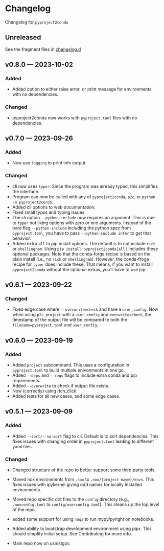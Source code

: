 <!-- markdownlint-disable MD024 -->
<!-- markdownlint-disable MD013 -->
<!-- prettier-ignore-start -->

# Changelog

Changelog for `pyproject2conda`

## Unreleased

[changelog.d]: https://github.com/usnistgov/pyproject2conda

See the fragment files in [changelog.d]

<!-- scriv-insert-here -->

## v0.8.0 — 2023-10-02

### Added

- Added option to either raise error, or print message for environments with no
  dependencies.

### Changed

- pyproject2conda now works with `pyproject.toml` files with no dependencies.

## v0.7.0 — 2023-09-26

### Added

- Now use `logging` to print info output.

### Changed

- cli now uses `typer`. Since the program was already typed, this simplifies the
  interface.
- Program can now be called with any of `pyproject2conda`, `p2c`, or
  `python -m pyproject2conda`.
- Added cli options to web documentation.
- Fixed small typos and typing issues.
- The cli option `--python-include` now requires an argument. This is due to
  `typer` not liking options with zero or one arguments. Instead of the bare
  flag `--python-include` including the python spec from `pyproject.toml`, you
  have to pass `--python-include infer` to get that behavior.
- Added extra `all` to pip install options. The default is to not include `rich`
  or `shellingham`. Using `pip install pyproject2conda[all]` includes these
  optional packages. Note that the conda-forge recipe is based on the plain
  install (i.e., no `rich` or `shellingham`). However, the conda-froge recipe
  for `typer` does include these. That means, if you want to install
  `pyproject2conda` without the optional extras, you'll have to use pip.

## v0.6.1 — 2023-09-22

### Changed

- Fixed edge case where `--overwrite=check` and have a `user_config`. Now when
  using `p2c project` with a `user_config` and `overwrite=check`, the timestamp
  of the output file will be compared to both the `filename=pyproject.toml` and
  `user_config`.

## v0.6.0 — 2023-09-19

### Added

- Added `project` subcommand. This uses a configuration in `pyproject.toml` to
  build multiple enivonments in one go.
- Added `--deps` and `--reqs` flags to include extra conda and pip requirements.
- Added `--overwrite` to check if output file exists.
- Now (correctly) using rich_click.
- Added tests for all new cases, and some edge cases.

## v0.5.1 — 2023-09-09

### Added

- Added `--sort/--no-sort` flag to cli. Default is to sort dependencies. This
  fixes issues with changing order in `pyproject.toml` leading to different yaml
  files.

### Changed

- Changed structure of the repo to better support some third party tools.
- Moved nox environments from `.nox` to `.nox/{project-name}/envs`. This fixes
  issues with ipykernel giving odd names for locally installed environments.
- Moved repo specific dot files to the `config` directory (e.g.,
  `.noxconfig.toml` to `config/userconfig.toml`). This cleans up the top level
  of the repo.
- added some support for using `nbqa` to run mypy/pyright on notebooks.
- Added ability to bootstrap development environment using pipx. This should
  simplify initial setup. See Contributing for more info.

- Main repo now on usnistgov.
